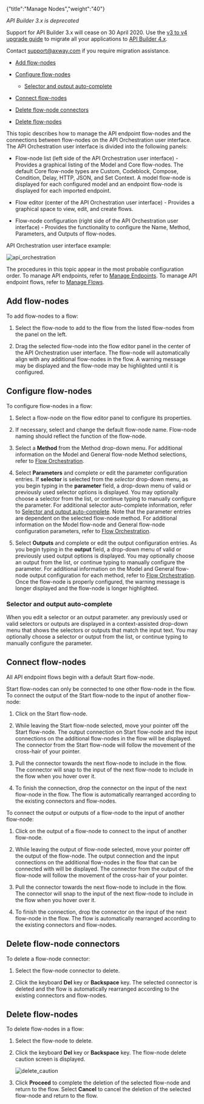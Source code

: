 {"title":"Manage Nodes","weight":"40"}

*API Builder 3.x is deprecated*

Support for API Builder 3.x will cease on 30 April 2020. Use the [v3 to v4 upgrade guide](https://docs.axway.com/bundle/API_Builder_4x_allOS_en/page/api_builder_v3_to_v4_upgrade_guide.html) to migrate all your applications to [API Builder 4.x](https://docs.axway.com/bundle/API_Builder_4x_allOS_en/page/api_builder_getting_started_guide.html).

Contact [support@axway.com](mailto:support@axway.com) if you require migration assistance.

* [Add flow-nodes](#add-flow-nodes)

* [Configure flow-nodes](#configure-flow-nodes)

    * [Selector and output auto-complete](#selector-and-output-auto-complete)

* [Connect flow-nodes](#connect-flow-nodes)

* [Delete flow-node connectors](#delete-flow-node-connectors)

* [Delete flow-nodes](#delete-flow-nodes)

This topic describes how to manage the API endpoint flow-nodes and the connections between flow-nodes on the API Orchestration user interface. The API Orchestration user interface is divided into the following panels:

* Flow-node list (left side of the API Orchestration user interface) - Provides a graphical listing of the Model and Core flow-nodes. The default Core flow-node types are Custom, Codeblock, Compose, Condition, Delay, HTTP, JSON, and Set Context. A model flow-node is displayed for each configured model and an endpoint flow-node is displayed for each imported endpoint.

* Flow editor (center of the API Orchestration user interface) - Provides a graphical space to view, edit, and create flows.

* Flow-node configuration (right side of the API Orchestration user interface) - Provides the functionality to configure the Name, Method, Parameters, and Outputs of flow-nodes.

API Orchestration user interface example:

![api_orchestration](/Images/appc/download/attachments/51252726/api_orchestration.png)

The procedures in this topic appear in the most probable configuration order. To manage API endpoints, refer to [Manage Endpoints](/docs/appc/Axway_API_Builder/API_Builder/API_Builder_Developer_Guide/API_Builder_Flows/Manage_Endpoints/). To manage API endpoint flows, refer to [Manage Flows](/docs/appc/Axway_API_Builder/API_Builder/API_Builder_Developer_Guide/API_Builder_Flows/Manage_Flows/).

## Add flow-nodes

To add flow-nodes to a flow:

1. Select the flow-node to add to the flow from the listed flow-nodes from the panel on the left.

2. Drag the selected flow-node into the flow editor panel in the center of the API Orchestration user interface. The flow-node will automatically align with any additional flow-nodes in the flow. A warning message may be displayed and the flow-node may be highlighted until it is configured.

## Configure flow-nodes

To configure flow-nodes in a flow:

1. Select a flow-node on the flow editor panel to configure its properties.

2. If necessary, select and change the default flow-node name. Flow-node naming should reflect the function of the flow-node.

3. Select a **Method** from the Method drop-down menu. For additional information on the Model and General flow-node Method selections, refer to [Flow Orchestration](/docs/appc/Axway_API_Builder/API_Builder/API_Builder_Developer_Guide/API_Builder_Flows/Flow_Orchestration/).

4. Select **Parameters** and complete or edit the parameter configuration entries. If **selector** is selected from the _selector_ drop-down menu, as you begin typing in the **parameter** field, a drop-down menu of valid or previously used selector options is displayed. You may optionally choose a selector from the list, or continue typing to manually configure the parameter. For additional selector auto-complete information, refer to [Selector and output auto-complete](#Selectorautocomplete). Note that the parameter entries are dependent on the selected flow-node method. For additional information on the Model flow-node and General flow-node configuration parameters, refer to [Flow Orchestration](/docs/appc/Axway_API_Builder/API_Builder/API_Builder_Developer_Guide/API_Builder_Flows/Flow_Orchestration/).

5. Select **Outputs** and complete or edit the output configuration entries. As you begin typing in the **output** field, a drop-down menu of valid or previously used output options is displayed. You may optionally choose an output from the list, or continue typing to manually configure the parameter. For additional information on the Model and General flow-node output configuration for each method, refer to [Flow Orchestration](/docs/appc/Axway_API_Builder/API_Builder/API_Builder_Developer_Guide/API_Builder_Flows/Flow_Orchestration/). Once the flow-node is properly configured, the warning message is longer displayed and the flow-node is longer highlighted.

### Selector and output auto-complete

When you edit a selector or an output parameter. any previously used or valid selectors or outputs are displayed in a context-assisted drop-down menu that shows the selectors or outputs that match the input text. You may optionally choose a selector or output from the list, or continue typing to manually configure the parameter.

## Connect flow-nodes

All API endpoint flows begin with a default Start flow-node.

Start flow-nodes can only be connected to one other flow-node in the flow. To connect the output of the Start flow-node to the input of another flow-node:

1. Click on the Start flow-node.

2. While leaving the Start flow-node selected, move your pointer off the Start flow-node. The output connection on Start flow-node and the input connections on the additional flow-nodes in the flow will be displayed. The connector from the Start flow-node will follow the movement of the cross-hair of your pointer.

3. Pull the connector towards the next flow-node to include in the flow. The connector will snap to the input of the next flow-node to include in the flow when you hover over it.

4. To finish the connection, drop the connector on the input of the next flow-node in the flow. The flow is automatically rearranged according to the existing connectors and flow-nodes.

To connect the output or outputs of a flow-node to the input of another flow-node:

1. Click on the output of a flow-node to connect to the input of another flow-node.

2. While leaving the output of flow-node selected, move your pointer off the output of the flow-node. The output connection and the input connections on the additional flow-nodes in the flow that can be connected with will be displayed. The connector from the output of the flow-node will follow the movement of the cross-hair of your pointer.

3. Pull the connector towards the next flow-node to include in the flow. The connector will snap to the input of the next flow-node to include in the flow when you hover over it.

4. To finish the connection, drop the connector on the input of the next flow-node in the flow. The flow is automatically rearranged according to the existing connectors and flow-nodes.

## Delete flow-node connectors

To delete a flow-node connector:

1. Select the flow-node connector to delete.

2. Click the keyboard **Del** key or **Backspace** key. The selected connector is deleted and the flow is automatically rearranged according to the existing connectors and flow-nodes.

## Delete flow-nodes

To delete flow-nodes in a flow:

1. Select the flow-node to delete.

2. Click the keyboard **Del** key or **Backspace** key. The flow-node delete caution screen is displayed.

    ![delete_caution](/Images/appc/download/attachments/51252726/delete_caution.png)
3. Click **Proceed** to complete the deletion of the selected flow-node and return to the flow. Select **Cancel** to cancel the deletion of the selected flow-node and return to the flow.
